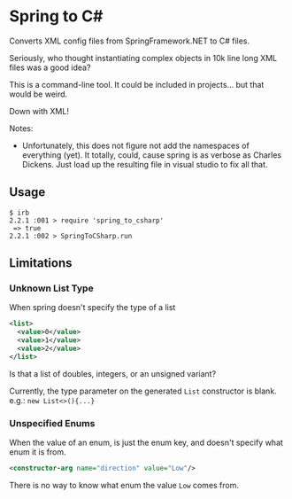 # Spring to C#
Converts XML config files from SpringFramework.NET to C# files.


Seriously, who thought instantiating complex objects in 10k line long XML files was a good idea?

This is a command-line tool.
It could be included in projects... but that would be weird.

Down with XML!

Notes:
 - Unfortunately, this does not figure not add the namespaces of everything (yet). It totally, could, cause spring is as verbose as Charles Dickens. Just load up the resulting file in visual studio to fix all that.


## Usage

    $ irb
    2.2.1 :001 > require 'spring_to_csharp'
     => true
    2.2.1 :002 > SpringToCSharp.run


## Limitations

### Unknown List Type

When spring doesn't specify the type of a list

```xml
<list>
  <value>0</value>
  <value>1</value>
  <value>2</value>
</list>
```
Is that a list of doubles, integers, or an unsigned variant?

Currently, the type parameter on the generated `List` constructor is blank. e.g.: `new List<>(){...}`

### Unspecified Enums

When the value of an enum, is just the enum key, and doesn't specify what enum it is from.

```xml
<constructor-arg name="direction" value="Low"/>
```

There is no way to know what enum the value `Low` comes from.
